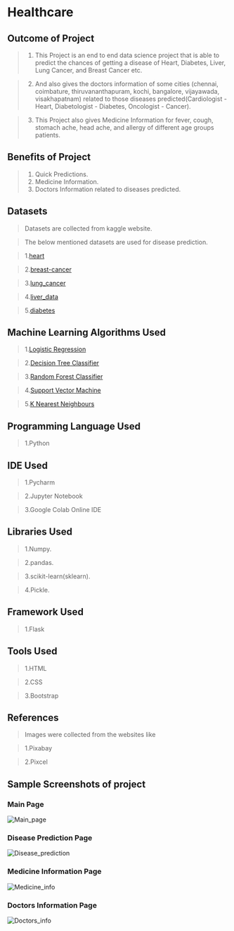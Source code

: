 # Healthcare


## Outcome of Project

>1. This Project is an end to end data science project that is able to predict the chances of getting a disease of Heart, Diabetes, Liver, Lung Cancer, and Breast Cancer etc. 

>2. And also gives the doctors information of some cities (chennai, coimbature, thiruvananthapuram, kochi, bangalore, vijayawada, visakhapatnam) related to those diseases predicted(Cardiologist - Heart, Diabetologist - Diabetes, Oncologist - Cancer).
 
>3. This Project also gives Medicine Information for fever, cough, stomach ache, head ache, and allergy of different age groups patients. 

## Benefits of Project

> 1. Quick Predictions.
> 2. Medicine Information.
> 3. Doctors Information related to diseases predicted.

## Datasets

> Datasets are collected from kaggle website.
 
> The below mentioned datasets are used for disease prediction.

> 1.[heart](https://www.kaggle.com/datasets/yasserh/heart-disease-dataset)

> 2.[breast-cancer](https://www.kaggle.com/datasets/nancyalaswad90/breast-cancer-dataset)

> 3.[lung_cancer](https://www.kaggle.com/datasets/rishidamarla/cancer-patients-data)

> 4.[liver_data](https://www.kaggle.com/datasets/uciml/indian-liver-patient-records)

> 5.[diabetes](https://www.kaggle.com/datasets/whenamancodes/predict-diabities)


## Machine Learning Algorithms Used

>1.[Logistic Regression](https://scikit-learn.org/stable/modules/linear_model.html#logistic-regression)

>2.[Decision Tree Classifier](https://scikit-learn.org/stable/modules/tree.html#classification)

>3.[Random Forest Classifier](https://scikit-learn.org/stable/modules/ensemble.html#forests-of-randomized-trees)

>4.[Support Vector Machine](https://scikit-learn.org/stable/modules/svm.html#classification)

>5.[K Nearest Neighbours](https://scikit-learn.org/stable/modules/neighbors.html#nearest-neighbors-classification)

## Programming Language Used 

>1.Python

## IDE Used 

>1.Pycharm

>2.Jupyter Notebook

>3.Google Colab Online IDE 

## Libraries Used

>1.Numpy.

>2.pandas.

>3.scikit-learn(sklearn).

>4.Pickle.

## Framework Used

>1.Flask

## Tools Used

>1.HTML

>2.CSS

>3.Bootstrap

## References

>Images were collected from the websites like

>1.Pixabay

>2.Pixcel



## Sample Screenshots of project

### Main Page 

![Main_page](https://user-images.githubusercontent.com/82047265/231943572-2a4ab7a3-7a4e-4cf2-b864-0b4664296e06.png)

### Disease Prediction Page

![Disease_prediction](https://user-images.githubusercontent.com/82047265/231943610-2a5a10d7-5b3d-477a-a005-e58fe895cb78.png)

### Medicine Information Page

![Medicine_info](https://user-images.githubusercontent.com/82047265/231943748-79141057-a772-43b3-8c39-5e07bd5c4476.png)

### Doctors Information Page

![Doctors_info](https://user-images.githubusercontent.com/82047265/231943788-4035ac44-f473-467a-88cf-3f6017bd3c85.png)
